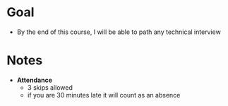 # Goal
- By the end of this course, I will be able to path any technical interview


# Notes
- **Attendance**
  - 3 skips allowed
  - if you are 30 minutes late it will count as an absence